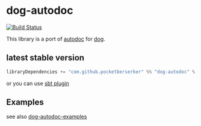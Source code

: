 # dog-autodoc

[![Build Status](https://travis-ci.org/scala-kennel/dog-autodoc.svg?branch=master)](https://travis-ci.org/scala-kennel/dog-autodoc)

This library is a port of [autodoc](https://github.com/r7kamura/autodoc) for [dog](https://github.com/scala-kennel/dog).

## latest stable version

```scala
libraryDependencies += "com.github.pocketberserker" %% "dog-autodoc" % "0.2.0" % "test"
```

or you can use [sbt plugin](https://github.com/scala-kennel/sbt-dog-autodoc)

## Examples

see also [dog-autodoc-examples](https://github.com/scala-kennel/dog-autodoc-examples)

